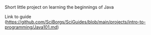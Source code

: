 Short little project on learning the beginnings of Java

Link to guide (https://github.com/SciBorgs/SciGuides/blob/main/projects/intro-to-programming/Java101.md) 
